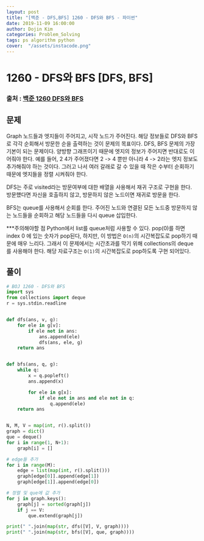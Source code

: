 ```yaml
---
layout: post
title: "[백준 - DFS,BFS] 1260 - DFS와 BFS - 파이썬"
date: 2019-11-09 16:00:00
author: Dojin Kim
categories: Problem_Solving
tags: ps algorithm python
cover:  "/assets/instacode.png"
---
```


# 1260 - DFS와 BFS [DFS, BFS]

### 출처 : <a href="https://www.acmicpc.net/problem/1260"> 백준 1260 DFS와 BFS</a>

## 문제
Graph 노드들과 엣지들이 주어지고, 시작 노드가 주어진다. 해당 정보들로 DFS와 BFS로 각각 순회해서 방문한 순을 출력하는 것이 문제의 목표이다. DFS, BFS 문제의 가장 기본이 되는 문제이다. 양방향 그래프이기 때문에 엣지의 정보가 주어지면 반대로도 이어줘야 한다. 예를 들어, 2 4가 주어졌다면 2 -> 4 뿐만 아니라 4 -> 2라는 엣지 정보도 추가해줘야 하는 것이다. 그러고 나서 여러 갈래로 갈 수 있을 때 작은 수부터 순회하기 때문에 엣지들을 정렬 시켜줘야 한다.

DFS는 주로 visited라는 방문여부에 대한 배열을 사용해서 재귀 구조로 구현을 한다. 방문헀다면 자신을 호출하지 않고, 방문하지 않은 노드이면 재귀로 방문을 한다. 

BFS는 queue를 사용해서 순회를 한다. 주어진 노드와 연결된 모든 노드중 방문하지 않는 노드들을 순회하고 해당 노드들을 다시 queue 삽입한다. 


***주의해야할 점
Python에서 list를 queue처럼 사용할 수 있다. pop(0)를 하면 index 0 에 있는 숫자가 pop된다, 하지만, 이 방법은 `O(n)`의 시간복잡도로 pop하기 때문에 매우 느리다. 그래서 이 문제에서는 시간초과를 막기 위해 collections의 deque를 사용해야 한다. 해당 자료구조는 `O(1)`의 시간복잡도로 pop하도록 구현 되어있다.

## 풀이
```python
# BOJ 1260 - DFS와 BFS
import sys
from collections import deque
r = sys.stdin.readline


def dfs(ans, v, g):
    for ele in g[v]:
        if ele not in ans:
            ans.append(ele)
            dfs(ans, ele, g)
    return ans


def bfs(ans, q, g):
    while q:
        x = q.popleft()
        ans.append(x)

        for ele in g[x]:
            if ele not in ans and ele not in q:
                q.append(ele)
    return ans


N, M, V = map(int, r().split())
graph = dict()
que = deque()
for i in range(1, N+1):
    graph[i] = []

# edge들 추가
for i in range(M):
    edge = list(map(int, r().split()))
    graph[edge[0]].append(edge[1])
    graph[edge[1]].append(edge[0])

# 정렬 및 que에 값 추가
for j in graph.keys():
    graph[j] = sorted(graph[j])
    if j == V:
        que.extend(graph[j])

print(" ".join(map(str, dfs([V], V, graph))))
print(" ".join(map(str, bfs([V], que, graph))))

```